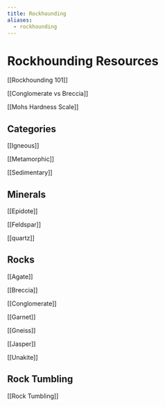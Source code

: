 ```yaml
---
title: Rockhounding
aliases:
  - rockhounding
---
```


# Rockhounding Resources
[[Rockhounding 101]]

[[Conglomerate vs Breccia]]

[[Mohs Hardness Scale]]
## Categories
[[Igneous]]

[[Metamorphic]]

[[Sedimentary]]

## Minerals
[[Epidote]]

[[Feldspar]]

[[quartz]]

## Rocks
[[Agate]]

[[Breccia]]

[[Conglomerate]]

[[Garnet]]

[[Gneiss]]

[[Jasper]]

[[Unakite]]

## Rock Tumbling
[[Rock Tumbling]]
